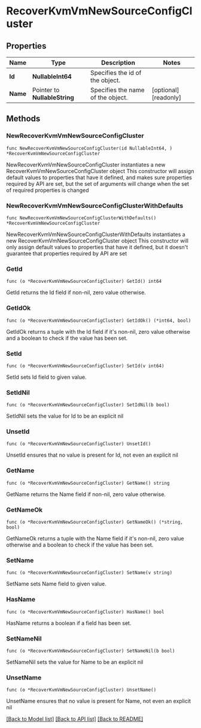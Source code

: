 # RecoverKvmVmNewSourceConfigCluster

## Properties

Name | Type | Description | Notes
------------ | ------------- | ------------- | -------------
**Id** | **NullableInt64** | Specifies the id of the object. | 
**Name** | Pointer to **NullableString** | Specifies the name of the object. | [optional] [readonly] 

## Methods

### NewRecoverKvmVmNewSourceConfigCluster

`func NewRecoverKvmVmNewSourceConfigCluster(id NullableInt64, ) *RecoverKvmVmNewSourceConfigCluster`

NewRecoverKvmVmNewSourceConfigCluster instantiates a new RecoverKvmVmNewSourceConfigCluster object
This constructor will assign default values to properties that have it defined,
and makes sure properties required by API are set, but the set of arguments
will change when the set of required properties is changed

### NewRecoverKvmVmNewSourceConfigClusterWithDefaults

`func NewRecoverKvmVmNewSourceConfigClusterWithDefaults() *RecoverKvmVmNewSourceConfigCluster`

NewRecoverKvmVmNewSourceConfigClusterWithDefaults instantiates a new RecoverKvmVmNewSourceConfigCluster object
This constructor will only assign default values to properties that have it defined,
but it doesn't guarantee that properties required by API are set

### GetId

`func (o *RecoverKvmVmNewSourceConfigCluster) GetId() int64`

GetId returns the Id field if non-nil, zero value otherwise.

### GetIdOk

`func (o *RecoverKvmVmNewSourceConfigCluster) GetIdOk() (*int64, bool)`

GetIdOk returns a tuple with the Id field if it's non-nil, zero value otherwise
and a boolean to check if the value has been set.

### SetId

`func (o *RecoverKvmVmNewSourceConfigCluster) SetId(v int64)`

SetId sets Id field to given value.


### SetIdNil

`func (o *RecoverKvmVmNewSourceConfigCluster) SetIdNil(b bool)`

 SetIdNil sets the value for Id to be an explicit nil

### UnsetId
`func (o *RecoverKvmVmNewSourceConfigCluster) UnsetId()`

UnsetId ensures that no value is present for Id, not even an explicit nil
### GetName

`func (o *RecoverKvmVmNewSourceConfigCluster) GetName() string`

GetName returns the Name field if non-nil, zero value otherwise.

### GetNameOk

`func (o *RecoverKvmVmNewSourceConfigCluster) GetNameOk() (*string, bool)`

GetNameOk returns a tuple with the Name field if it's non-nil, zero value otherwise
and a boolean to check if the value has been set.

### SetName

`func (o *RecoverKvmVmNewSourceConfigCluster) SetName(v string)`

SetName sets Name field to given value.

### HasName

`func (o *RecoverKvmVmNewSourceConfigCluster) HasName() bool`

HasName returns a boolean if a field has been set.

### SetNameNil

`func (o *RecoverKvmVmNewSourceConfigCluster) SetNameNil(b bool)`

 SetNameNil sets the value for Name to be an explicit nil

### UnsetName
`func (o *RecoverKvmVmNewSourceConfigCluster) UnsetName()`

UnsetName ensures that no value is present for Name, not even an explicit nil

[[Back to Model list]](../README.md#documentation-for-models) [[Back to API list]](../README.md#documentation-for-api-endpoints) [[Back to README]](../README.md)


